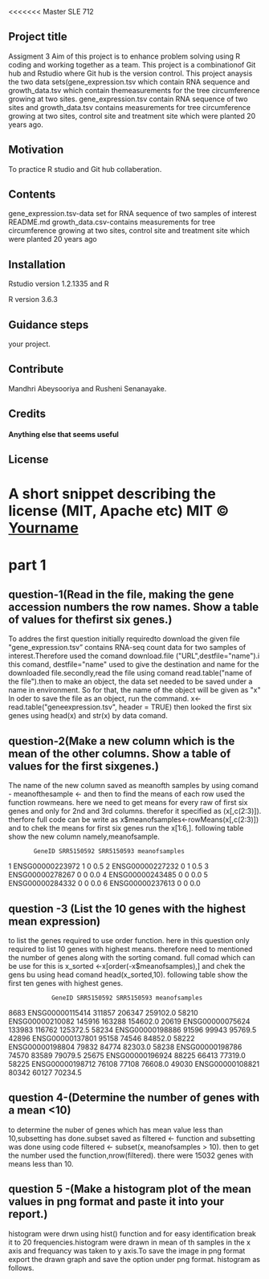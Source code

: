 <<<<<<< Master
SLE 712
## Project title
Assigment 3
Aim of this project is to enhance problem solving using R coding and working together as a team. This project is a combinationof Git hub and Rstudio where Git hub is the version control.
This project anaysis the two data sets(gene_expression.tsv which contain RNA sequence and growth_data.tsv which contain themeasurements for the tree circumference growing at two sites. 
gene_expression.tsv contain RNA sequence of two sites and growth_data.tsv contains measurements for tree circumference growing at two sites, control site and treatment site which were planted 20 years ago.


## Motivation
To practice R studio and Git hub collaberation.

## Contents
gene_expression.tsv-data set for RNA sequence of two samples of interest
README.md
growth_data.csv-contains measurements for tree circumference growing at two sites, control site and treatment site which were planted 20 years ago
## Installation
Rstudio version 1.2.1335 and R

R version 3.6.3

## Guidance steps

your project.
## Contribute
Mandhri Abeysooriya and Rusheni Senanayake.
## Credits

#### Anything else that seems useful
## License
A short snippet describing the license (MIT, Apache etc)
MIT © [Yourname]()
=======



# part 1
## question-1(Read in the file, making the gene accession numbers the row names. Show a table of values for thefirst six genes.)

To addres the first question initially requiredto download the given file "gene_expression.tsv” contains RNA-seq count data for two samples of interest.Therefore used the comand download.file ("URL",destfile="name").i this comand, destfile="name" used to give the destination and name for the downloaded file.secondly,read the file using comand read.table("name of the file").then to make an object, the data set needed to be saved under a name in environment. So for that, the name of the object will be given as "x"
In oder to save the file as an object, run the command. x<-read.table("geneexpression.tsv", header = TRUE)
 then looked the first six genes using head(x) and str(x) by data comand.

## question-2(Make a new column which is the mean of the other columns. Show a table of values for the first sixgenes.)

The name of the new column saved as meanofth samples by using comand - meanofthesample <- and then to find the means of each row used the function rowmeans. here we need to get means for every raw of first six genes and only for 2nd and 3rd columns. therefor it specified as (x[,c(2:3)]). therfore full code can be write as x$meanofsamples<-rowMeans(x[,c(2:3)]) and to chek the means for first six genes run the   x[1:6,].
following table show the new column namely,meanofsample.

           GeneID SRR5150592 SRR5150593 meanofsamples
1 ENSG00000223972          1          0           0.5
2 ENSG00000227232          0          1           0.5
3 ENSG00000278267          0          0           0.0
4 ENSG00000243485          0          0           0.0
5 ENSG00000284332          0          0           0.0
6 ENSG00000237613          0          0           0.0
## question -3 (List the 10 genes with the highest mean expression)

to list the genes required to use order function. here in this question only required to list 10 genes with highest means. therefore need to mentioned the number of genes along with the sorting comand. full comad which can be use for this is x_sorted <-x[order(-x$meanofsamples),] and chek the gens bu using head comand head(x_sorted,10).
 following table show the first ten genes with highest genes.
 
                GeneID SRR5150592 SRR5150593 meanofsamples
8683  ENSG00000115414     311857     206347      259102.0
58210 ENSG00000210082     145916     163288      154602.0
20619 ENSG00000075624     133983     116762      125372.5
58234 ENSG00000198886      91596      99943       95769.5
42896 ENSG00000137801      95158      74546       84852.0
58222 ENSG00000198804      79832      84774       82303.0
58238 ENSG00000198786      74570      83589       79079.5
25675 ENSG00000196924      88225      66413       77319.0
58225 ENSG00000198712      76108      77108       76608.0
49030 ENSG00000108821      80342      60127       70234.5

## question 4-(Determine the number of genes with a mean <10)
to determine the nuber of genes which has mean value less than 10,subsetting has done.subset saved as filtered <- function and subsetting was done using code filtered <- subset(x, meanofsamples > 10). then to get the number used the function,nrow(filtered). there were 15032 genes with means less than 10.

## question 5 -(Make a histogram plot of the mean values in png format and paste it into your report.)
histogram were drwn using hist() function and for easy identification break it to 20 frequencies.histogram were drawn in mean of th samples in the x axis and frequancy was taken to y axis.To save the image in png format export the drawn graph and save the option under png format.
histogram as follows.





